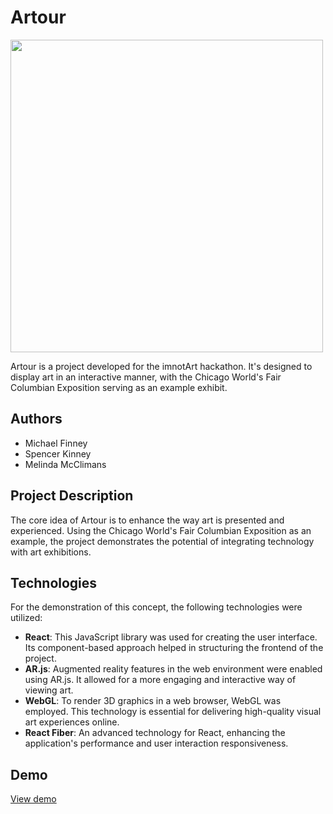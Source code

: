 # Artour

<img src="https://i.postimg.cc/zf2xtLGQ/Screenshot-2023-11-19-at-3.png" width="500"/>


Artour is a project developed for the imnotArt hackathon. It's designed to display art in an interactive manner, with the Chicago World's Fair Columbian Exposition serving as an example exhibit.

## Authors
- Michael Finney
- Spencer Kinney
- Melinda McClimans

## Project Description

The core idea of Artour is to enhance the way art is presented and experienced. Using the Chicago World's Fair Columbian Exposition as an example, the project demonstrates the potential of integrating technology with art exhibitions.

## Technologies

For the demonstration of this concept, the following technologies were utilized:

- **React**: This JavaScript library was used for creating the user interface. Its component-based approach helped in structuring the frontend of the project.
- **AR.js**: Augmented reality features in the web environment were enabled using AR.js. It allowed for a more engaging and interactive way of viewing art.
- **WebGL**: To render 3D graphics in a web browser, WebGL was employed. This technology is essential for delivering high-quality visual art experiences online.
- **React Fiber**: An advanced technology for React, enhancing the application's performance and user interaction responsiveness.

## Demo

[View demo](https://artour-b410467e02c3.herokuapp.com/1)


